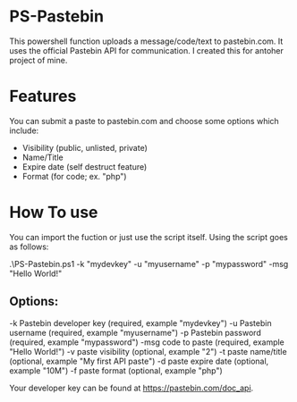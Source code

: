 # PS-Pastebin

This powershell function uploads a message/code/text to pastebin.com. It uses the official Pastebin API for communication. I created this for antoher project of mine. 

# Features
You can submit a paste to pastebin.com and choose some options which include:
- Visibility (public, unlisted, private)
- Name/Title
- Expire date (self destruct feature)
- Format (for code; ex. "php")

# How To use
You can import the fuction or just use the script itself. Using the script goes as follows:

.\PS-Pastebin.ps1 -k "mydevkey" -u "myusername" -p "mypassword" -msg "Hello World!"

## Options:
-k Pastebin developer key (required, example "mydevkey")
-u Pastebin username (required, example "myusername")
-p Pastebin password (required, example "mypassword")
-msg code to paste (required, example "Hello World!")
-v paste visibility (optional, example "2")
-t paste name/title (optional, example "My first API paste")
-d paste expire date (optional, example "10M")
-f paste format (optional, example "php")

Your developer key can be found at https://pastebin.com/doc_api.
